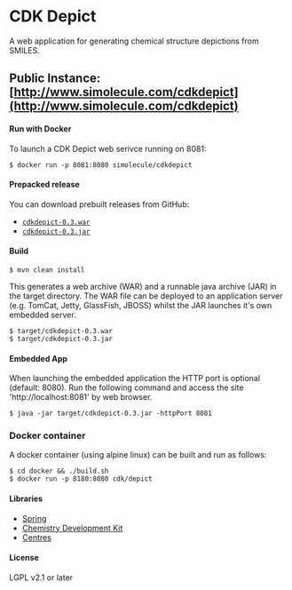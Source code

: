 # CDK Depict

A web application for generating chemical structure depictions from SMILES.

## Public Instance: [http://www.simolecule.com/cdkdepict](http://www.simolecule.com/cdkdepict)

#### Run with Docker

To launch a CDK Depict web serivce running on 8081:

```
$ docker run -p 8081:8080 simolecule/cdkdepict
```

#### Prepacked release

You can download prebuilt releases from GitHub:
 
 * [`cdkdepict-0.3.war`](https://github.com/cdk/depict/releases/download/0.3/cdkdepict-0.3.war)
 * [`cdkdepict-0.3.jar`](https://github.com/cdk/depict/releases/download/0.3/cdkdepict-0.3.jar)

#### Build

```
$ mvn clean install
```

This generates a web archive (WAR) and a runnable java archive (JAR) in the
target directory. The WAR file can be deployed to an application server (e.g. 
TomCat, Jetty, GlassFish, JBOSS) whilst the JAR launches it's own embedded server.

```
$ target/cdkdepict-0.3.war
$ target/cdkdepict-0.3.jar
```

#### Embedded App

When launching the embedded application the HTTP port is optional (default: 8080). 
Run the following command and access the site 'http://localhost:8081' by web
browser.

```
$ java -jar target/cdkdepict-0.3.jar -httpPort 8081
```

### Docker container

A docker container (using alpine linux) can be built and run as follows:

```
$ cd docker && ./build.sh
$ docker run -p 8180:8080 cdk/depict
```

#### Libraries

 * [Spring](http://spring.io/)
 * [Chemistry Development Kit](http://github.com/cdk/cdk)
 * [Centres](http://github.com/simolecule/cdkdepict)

#### License

LGPL v2.1 or later
